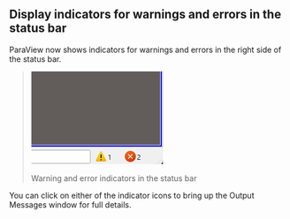 ## Display indicators for warnings and errors in the status bar

ParaView now shows indicators for warnings and errors in the right side of the status bar.
> ![Warning and error indicators in the status bar](add-indicators-for-warnings-and-errors.png)
>
> Warning and error indicators in the status bar

You can click on either of the indicator icons to bring up the Output Messages window for full details.
